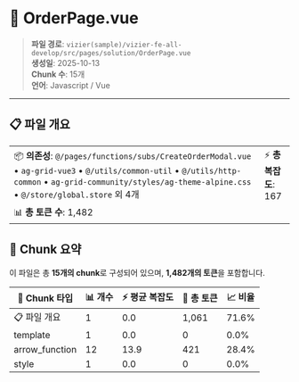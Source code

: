 # 📄 OrderPage.vue

> **파일 경로**: `vizier(sample)/vizier-fe-all-develop/src/pages/solution/OrderPage.vue`  
> **생성일**: 2025-10-13  
> **Chunk 수**: 15개  
> **언어**: Javascript / Vue
---





## 📋 파일 개요

| | |
|--|--|
| 📦 **의존성**: `@/pages/functions/subs/CreateOrderModal.vue` • `ag-grid-vue3` • `@/utils/common-util` • `@/utils/http-common` • `ag-grid-community/styles/ag-theme-alpine.css` • `@/store/global.store` 외 4개 | ⚡ **총 복잡도**: 167 |
| 📊 **총 토큰 수**: 1,482 |  |






## 🧩 Chunk 요약

이 파일은 총 **15개의 chunk**로 구성되어 있으며, **1,482개의 토큰**을 포함합니다.

| 🧩 Chunk 타입 | 📊 개수 | ⚡ 평균 복잡도 | 📝 총 토큰 | 📈 비율 |
|---------------|--------|-------------|----------|--------|
| 📋 파일 개요 | 1 | 0.0 | 1,061 | 71.6% |
| template | 1 | 0.0 | 0 | 0.0% |
| arrow_function | 12 | 13.9 | 421 | 28.4% |
| style | 1 | 0.0 | 0 | 0.0% |

